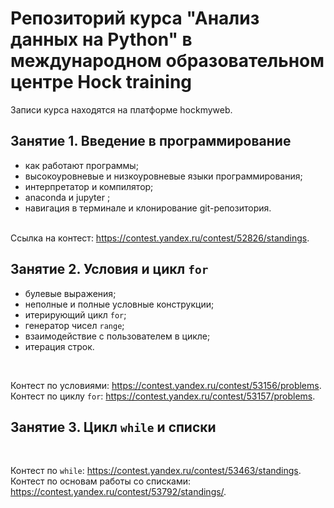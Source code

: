 # Репозиторий курса "Анализ данных на Python" в международном образовательном центре Hock training

Записи курса находятся на платформе hockmyweb.

## Занятие 1. Введение в программирование
* как работают программы;
* высокоуровневые и низкоуровневые языки программирования;
* интерпретатор и компилятор;
* anaconda и jupyter ;
* навигация в терминале и клонирование git-репозитория.
<br>
Ссылка на контест: <a href="https://contest.yandex.ru/contest/52826/standings">https://contest.yandex.ru/contest/52826/standings</a>.

## Занятие 2. Условия и цикл `for`
* булевые выражения;
* неполные и полные условные конструкции;
* итерирующий цикл `for`;
* генератор чисел `range`;
* взаимодействие с пользователем в цикле;
* итерация строк.
<br>

Контест по условиями: <a href="https://contest.yandex.ru/contest/53156/problems/">https://contest.yandex.ru/contest/53156/problems</a>.<br>
Контест по циклу `for`: <a href="https://contest.yandex.ru/contest/53157/problems/">https://contest.yandex.ru/contest/53157/problems</a>.<br>

## Занятие 3. Цикл `while` и списки
<br>

Контест по `while`: <a href="https://contest.yandex.ru/contest/53463/standings">https://contest.yandex.ru/contest/53463/standings</a>.<br>
Контест по основам работы со списками: <a href="https://contest.yandex.ru/contest/53792/standings/">https://contest.yandex.ru/contest/53792/standings/</a>.<br>